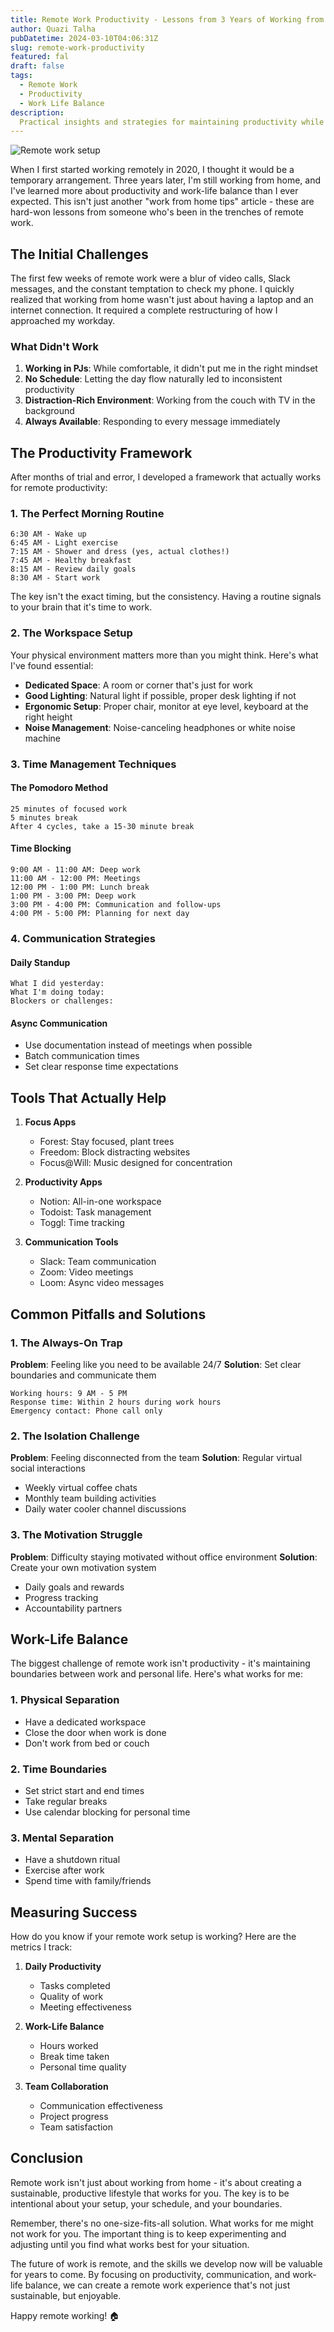 ```yaml
---
title: Remote Work Productivity - Lessons from 3 Years of Working from Home
author: Quazi Talha
pubDatetime: 2024-03-10T04:06:31Z
slug: remote-work-productivity
featured: fal
draft: false
tags:
  - Remote Work
  - Productivity
  - Work Life Balance
description:
  Practical insights and strategies for maintaining productivity while working remotely, based on real-world experience.
---
```


<img src="https://i.imgur.com/example-remote.jpg" alt="Remote work setup" />

When I first started working remotely in 2020, I thought it would be a temporary arrangement. Three years later, I'm still working from home, and I've learned more about productivity and work-life balance than I ever expected. This isn't just another "work from home tips" article - these are hard-won lessons from someone who's been in the trenches of remote work.

## The Initial Challenges

The first few weeks of remote work were a blur of video calls, Slack messages, and the constant temptation to check my phone. I quickly realized that working from home wasn't just about having a laptop and an internet connection. It required a complete restructuring of how I approached my workday.

### What Didn't Work

1. **Working in PJs**: While comfortable, it didn't put me in the right mindset
2. **No Schedule**: Letting the day flow naturally led to inconsistent productivity
3. **Distraction-Rich Environment**: Working from the couch with TV in the background
4. **Always Available**: Responding to every message immediately

## The Productivity Framework

After months of trial and error, I developed a framework that actually works for remote productivity:

### 1. The Perfect Morning Routine

```
6:30 AM - Wake up
6:45 AM - Light exercise
7:15 AM - Shower and dress (yes, actual clothes!)
7:45 AM - Healthy breakfast
8:15 AM - Review daily goals
8:30 AM - Start work
```

The key isn't the exact timing, but the consistency. Having a routine signals to your brain that it's time to work.

### 2. The Workspace Setup

Your physical environment matters more than you might think. Here's what I've found essential:

- **Dedicated Space**: A room or corner that's just for work
- **Good Lighting**: Natural light if possible, proper desk lighting if not
- **Ergonomic Setup**: Proper chair, monitor at eye level, keyboard at the right height
- **Noise Management**: Noise-canceling headphones or white noise machine

### 3. Time Management Techniques

#### The Pomodoro Method
```
25 minutes of focused work
5 minutes break
After 4 cycles, take a 15-30 minute break
```

#### Time Blocking
```
9:00 AM - 11:00 AM: Deep work
11:00 AM - 12:00 PM: Meetings
12:00 PM - 1:00 PM: Lunch break
1:00 PM - 3:00 PM: Deep work
3:00 PM - 4:00 PM: Communication and follow-ups
4:00 PM - 5:00 PM: Planning for next day
```

### 4. Communication Strategies

#### Daily Standup
```
What I did yesterday:
What I'm doing today:
Blockers or challenges:
```

#### Async Communication
- Use documentation instead of meetings when possible
- Batch communication times
- Set clear response time expectations

## Tools That Actually Help

1. **Focus Apps**
   - Forest: Stay focused, plant trees
   - Freedom: Block distracting websites
   - Focus@Will: Music designed for concentration

2. **Productivity Apps**
   - Notion: All-in-one workspace
   - Todoist: Task management
   - Toggl: Time tracking

3. **Communication Tools**
   - Slack: Team communication
   - Zoom: Video meetings
   - Loom: Async video messages

## Common Pitfalls and Solutions

### 1. The Always-On Trap

**Problem**: Feeling like you need to be available 24/7
**Solution**: Set clear boundaries and communicate them

```
Working hours: 9 AM - 5 PM
Response time: Within 2 hours during work hours
Emergency contact: Phone call only
```

### 2. The Isolation Challenge

**Problem**: Feeling disconnected from the team
**Solution**: Regular virtual social interactions

- Weekly virtual coffee chats
- Monthly team building activities
- Daily water cooler channel discussions

### 3. The Motivation Struggle

**Problem**: Difficulty staying motivated without office environment
**Solution**: Create your own motivation system

- Daily goals and rewards
- Progress tracking
- Accountability partners

## Work-Life Balance

The biggest challenge of remote work isn't productivity - it's maintaining boundaries between work and personal life. Here's what works for me:

### 1. Physical Separation
- Have a dedicated workspace
- Close the door when work is done
- Don't work from bed or couch

### 2. Time Boundaries
- Set strict start and end times
- Take regular breaks
- Use calendar blocking for personal time

### 3. Mental Separation
- Have a shutdown ritual
- Exercise after work
- Spend time with family/friends

## Measuring Success

How do you know if your remote work setup is working? Here are the metrics I track:

1. **Daily Productivity**
   - Tasks completed
   - Quality of work
   - Meeting effectiveness

2. **Work-Life Balance**
   - Hours worked
   - Break time taken
   - Personal time quality

3. **Team Collaboration**
   - Communication effectiveness
   - Project progress
   - Team satisfaction

## Conclusion

Remote work isn't just about working from home - it's about creating a sustainable, productive lifestyle that works for you. The key is to be intentional about your setup, your schedule, and your boundaries.

Remember, there's no one-size-fits-all solution. What works for me might not work for you. The important thing is to keep experimenting and adjusting until you find what works best for your situation.

The future of work is remote, and the skills we develop now will be valuable for years to come. By focusing on productivity, communication, and work-life balance, we can create a remote work experience that's not just sustainable, but enjoyable.

Happy remote working! 🏠 